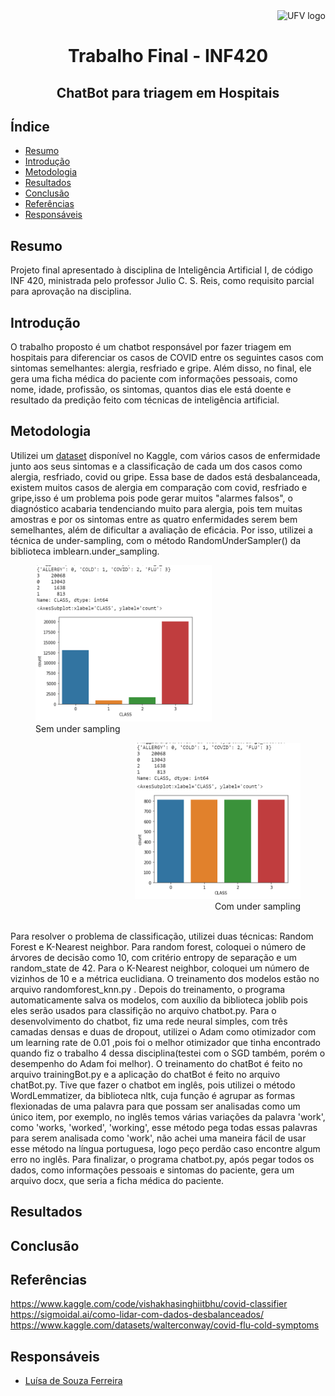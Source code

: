<a>
    <img src="https://cdn.discordapp.com/attachments/729689711416967239/844210892916523018/Ygemzly2XsP3gzFbXjFyExvD00B3rBvPbDEOoNOB-4uL4NLF1YKM6kiypik1H4koNc5_sNVAAAy_PDq_kmh_CRmn1dvC1uyeckCs.png" alt="UFV logo" title="UFV" align="right" height="55" />
</a>
<br>
<h1 align = "center"> Trabalho Final - INF420 </h1>


<h2 align = "center"> ChatBot para triagem em Hospitais </h2>


## Índice

- [Resumo](#Resumo)
- [Introdução](#Introdução)
- [Metodologia](#Metodologia)
- [Resultados](#Resultados)
- [Conclusão](#Conclusão)
- [Referências](#Referências)
- [Responsáveis](#Responsáveis)

## Resumo
Projeto final apresentado à disciplina de Inteligência Artificial I, de código INF 420, ministrada pelo professor Julio C. S. Reis, como requisito parcial para aprovação na disciplina.

## Introdução
O trabalho proposto é um chatbot responsável por fazer triagem em hospitais para diferenciar os casos de COVID entre os seguintes casos com sintomas semelhantes: alergia, resfriado e gripe. Além disso, no final, ele gera uma ficha médica do paciente com informações pessoais, como nome, idade, profissão, os sintomas, quantos dias ele está doente e resultado da predição feito com técnicas de inteligência artificial. 
 
## Metodologia
Utilizei um <a href="https://www.kaggle.com/datasets/walterconway/covid-flu-cold-symptoms">dataset</a> disponível no Kaggle, com vários casos de enfermidade junto aos seus sintomas e a classificação de cada um dos casos como alergia, resfriado, covid ou gripe. Essa base de dados está desbalanceada, existem muitos casos de alergia em comparação com covid, resfriado e gripe,isso é um problema pois pode gerar muitos "alarmes falsos", o diagnóstico acabaria tendenciando muito para alergia, pois tem muitas amostras e por os sintomas entre as quatro enfermidades serem bem semelhantes, além de dificultar a avaliação de eficácia. Por isso, utilizei a técnica de under-sampling, com o método RandomUnderSampler() da biblioteca imblearn.under_sampling.
<br>
    <figure align="left">
        <img src="imagens/without_under_sampling.png" alt="sem under sampling" height= "250">
        <figcaption>Sem under sampling</figcaption>
    </figure>
    <figure align="right" >
        <img src="imagens/with_under_sampling.png" alt="sem under sampling"  height= "250">
        <figcaption>Com under sampling</figcaption>
    </figure>
<br>
Para resolver o problema de classificação, utilizei duas técnicas: Random Forest e K-Nearest neighbor. Para random forest, coloquei o número de árvores de decisão como 10, com critério entropy de separação e um random_state de 42. Para o K-Nearest neighbor, coloquei um número de vizinhos de 10 e a métrica euclidiana. O treinamento dos modelos estão no arquivo randomforest_knn.py . Depois do treinamento, o programa automaticamente salva os modelos, com auxílio da biblioteca joblib pois eles serão usados para classifição no arquivo chatbot.py.
Para o desenvolvimento do chatbot, fiz uma rede neural simples, com três camadas densas e duas de dropout, utilizei o Adam como otimizador com um learning rate de 0.01 ,pois foi o melhor otimizador que tinha encontrado quando fiz o trabalho 4 dessa disciplina(testei com o SGD também, porém o desempenho do Adam foi melhor). O treinamento do chatBot é feito no arquivo trainingBot.py e a aplicação do chatBot é feito no arquivo chatBot.py. Tive que fazer o chatbot em inglês, pois utilizei o método WordLemmatizer, da biblioteca nltk, cuja função é agrupar as formas flexionadas de uma palavra para que possam ser analisadas como um único item, por exemplo, no inglês temos várias variações da palavra 'work', como 'works, 'worked', 'working', esse método pega todas essas palavras para serem analisada como 'work', não achei uma maneira fácil de usar esse método na língua portuguesa, logo peço perdão caso encontre algum erro no inglês. 
Para finalizar, o programa chatbot.py, após pegar todos os dados, como informações pessoais e sintomas do paciente, gera um arquivo docx, que seria a ficha médica do paciente. 

## Resultados

## Conclusão





## Referências
https://www.kaggle.com/code/vishakhasinghiitbhu/covid-classifier
https://sigmoidal.ai/como-lidar-com-dados-desbalanceados/
https://www.kaggle.com/datasets/walterconway/covid-flu-cold-symptoms

## Responsáveis
- [Luísa de Souza Ferreira](https://github.com/ferreiraluisa)

